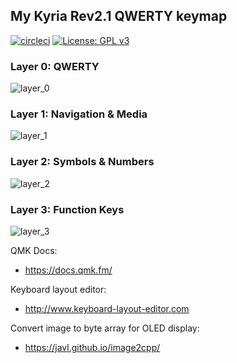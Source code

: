 ## My Kyria Rev2.1 QWERTY keymap



[![circleci](https://img.shields.io/circleci/build/gh/lassieee/kyria_qmk/circleci?style=flat)](https://circleci.com/gh/lassieee/kyria_qmk/tree/circleci)
[![License: GPL v3](https://img.shields.io/badge/License-GPLv3-blue.svg)](https://www.gnu.org/licenses/gpl-3.0)


### Layer 0: QWERTY

![layer_0](https://i.imgur.com/UJd6L6u.jpg)


### Layer 1: Navigation & Media

![layer_1](https://i.imgur.com/AfzbzUf.jpg)


### Layer 2: Symbols & Numbers

![layer_2](https://i.imgur.com/U59Ws8Y.jpg)


### Layer 3: Function Keys

![layer_3](https://i.imgur.com/xHN6sWp.jpg)



QMK Docs:
* https://docs.qmk.fm/

Keyboard layout editor:
* http://www.keyboard-layout-editor.com

Convert image to byte array for OLED display:
* https://javl.github.io/image2cpp/
